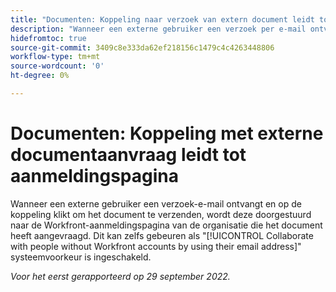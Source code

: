 ```yaml
---
title: "Documenten: Koppeling naar verzoek van extern document leidt tot aanmeldingspagina"
description: "Wanneer een externe gebruiker een verzoek per e-mail ontvangt en op de koppeling klikt om het document te verzenden, wordt deze doorgestuurd naar de Workfront-aanmeldingspagina van de organisatie die het document heeft aangevraagd. Dit kan zich zelfs voordoen als de optie Samenwerken met personen zonder Workfront-accounts via hun voorkeur voor het e-mailadressysteem is ingeschakeld."
hidefromtoc: true
source-git-commit: 3409c8e333da62ef218156c1479c4c4263448806
workflow-type: tm+mt
source-wordcount: '0'
ht-degree: 0%

---
```



# Documenten: Koppeling met externe documentaanvraag leidt tot aanmeldingspagina

<!--This article is on the WF and WFP TOCs-->

Wanneer een externe gebruiker een verzoek-e-mail ontvangt en op de koppeling klikt om het document te verzenden, wordt deze doorgestuurd naar de Workfront-aanmeldingspagina van de organisatie die het document heeft aangevraagd. Dit kan zelfs gebeuren als &quot;[!UICONTROL Collaborate with people without Workfront accounts by using their email address]&quot; systeemvoorkeur is ingeschakeld.

_Voor het eerst gerapporteerd op 29 september 2022._

